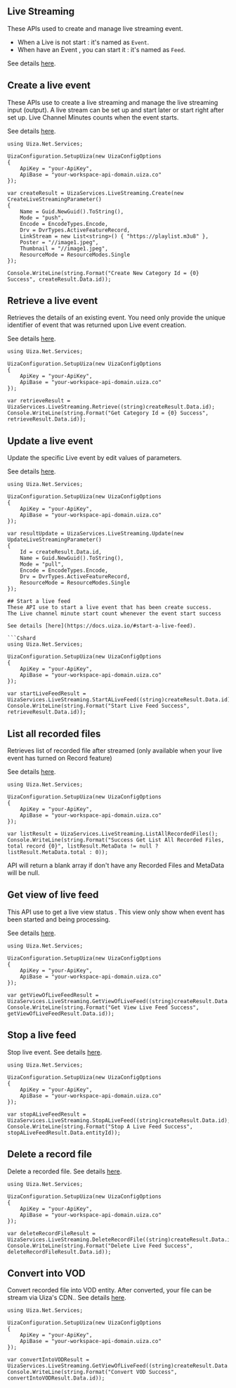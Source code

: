 ## Live Streaming
These APIs used to create and manage live streaming event.
* When a Live is not start : it's named as `Event`.
* When have an Event , you can start it : it's named as `Feed`.

See details [here](https://docs.uiza.io/#live-streaming).

## Create a live event
These APIs use to create a live streaming and manage the live streaming input (output).
A live stream can be set up and start later or start right after set up.
Live Channel Minutes counts when the event starts.

See details [here](https://docs.uiza.io/#create-a-live-event).

```Cshard
using Uiza.Net.Services;

UizaConfiguration.SetupUiza(new UizaConfigOptions
{
	ApiKey = "your-ApiKey",
	ApiBase = "your-workspace-api-domain.uiza.co"
});

var createResult = UizaServices.LiveStreaming.Create(new CreateLiveStreamingParameter()
{
	Name = Guid.NewGuid().ToString(),
	Mode = "push",
	Encode = EncodeTypes.Encode,
	Drv = DvrTypes.ActiveFeatureRecord,
	LinkStream = new List<string>() { "https://playlist.m3u8" },
	Poster = "//image1.jpeg",
	Thumbnail = "//image1.jpeg",
	ResourceMode = ResourceModes.Single
});

Console.WriteLine(string.Format("Create New Category Id = {0} Success", createResult.Data.id));

```

## Retrieve a live event
Retrieves the details of an existing event.
You need only provide the unique identifier of event that was returned upon Live event creation.

See details [here](https://docs.uiza.io/#retrieve-a-live-event).

```Cshard
using Uiza.Net.Services;

UizaConfiguration.SetupUiza(new UizaConfigOptions
{
	ApiKey = "your-ApiKey",
	ApiBase = "your-workspace-api-domain.uiza.co"
});

var retrieveResult = UizaServices.LiveStreaming.Retrieve((string)createResult.Data.id);
Console.WriteLine(string.Format("Get Category Id = {0} Success", retrieveResult.Data.id));
```

## Update a live event
Update the specific Live event by edit values of parameters.

See details [here](https://docs.uiza.io/#update-a-live-event).

```Cshard
using Uiza.Net.Services;

UizaConfiguration.SetupUiza(new UizaConfigOptions
{
	ApiKey = "your-ApiKey",
	ApiBase = "your-workspace-api-domain.uiza.co"
});

var resultUpdate = UizaServices.LiveStreaming.Update(new UpdateLiveStreamingParameter()
{
	Id = createResult.Data.id,
	Name = Guid.NewGuid().ToString(),
	Mode = "pull",
	Encode = EncodeTypes.Encode,
	Drv = DvrTypes.ActiveFeatureRecord,
	ResourceMode = ResourceModes.Single
});

## Start a live feed
These API use to start a live event that has been create success.
The Live channel minute start count whenever the event start success

See details [here](https://docs.uiza.io/#start-a-live-feed).

```Cshard
using Uiza.Net.Services;

UizaConfiguration.SetupUiza(new UizaConfigOptions
{
	ApiKey = "your-ApiKey",
	ApiBase = "your-workspace-api-domain.uiza.co"
});

var startLiveFeedResult = UizaServices.LiveStreaming.StartALiveFeed((string)createResult.Data.id);
Console.WriteLine(string.Format("Start Live Feed Success", retrieveResult.Data.id));
```

## List all recorded files
Retrieves list of recorded file after streamed (only available when your live event has turned on Record feature)

See details [here](https://docs.uiza.io/#list-all-recorded-files).

```Cshard
using Uiza.Net.Services;

UizaConfiguration.SetupUiza(new UizaConfigOptions
{
	ApiKey = "your-ApiKey",
	ApiBase = "your-workspace-api-domain.uiza.co"
});

var listResult = UizaServices.LiveStreaming.ListAllRecordedFiles();
Console.WriteLine(string.Format("Success Get List All Recorded Files, total record {0}", listResult.MetaData != null ? listResult.MetaData.total : 0));
```
API will return a blank array if don't have any Recorded Files and MetaData will be null.

## Get view of live feed
This API use to get a live view status . This view only show when event has been started and being processing.

See details [here](https://docs.uiza.io/#get-view-of-live-feed).

```Cshard
using Uiza.Net.Services;

UizaConfiguration.SetupUiza(new UizaConfigOptions
{
	ApiKey = "your-ApiKey",
	ApiBase = "your-workspace-api-domain.uiza.co"
});

var getViewOfLiveFeedResult = UizaServices.LiveStreaming.GetViewOfLiveFeed((string)createResult.Data.id);
Console.WriteLine(string.Format("Get View Live Feed Success", getViewOfLiveFeedResult.Data.id));
```

## Stop a live feed
Stop live event.
See details [here](https://docs.uiza.io/#stop-a-live-feed).

```Cshard
using Uiza.Net.Services;

UizaConfiguration.SetupUiza(new UizaConfigOptions
{
	ApiKey = "your-ApiKey",
	ApiBase = "your-workspace-api-domain.uiza.co"
});

var stopALiveFeedResult = UizaServices.LiveStreaming.StopALiveFeed((string)createResult.Data.id);
Console.WriteLine(string.Format("Stop A Live Feed Success", stopALiveFeedResult.Data.entityId));
```

## Delete a record file
Delete a recorded file.
See details [here](https://docs.uiza.io/#delete-a-record-file).

```Cshard
using Uiza.Net.Services;

UizaConfiguration.SetupUiza(new UizaConfigOptions
{
	ApiKey = "your-ApiKey",
	ApiBase = "your-workspace-api-domain.uiza.co"
});

var deleteRecordFileResult = UizaServices.LiveStreaming.DeleteRecordFile((string)createResult.Data.id);
Console.WriteLine(string.Format("Delete Live Feed Success", deleteRecordFileResult.Data.id));
```

## Convert into VOD
Convert recorded file into VOD entity. After converted, your file can be stream via Uiza's CDN..
See details [here](https://docs.uiza.io/#convert-into-vod).

```Cshard
using Uiza.Net.Services;

UizaConfiguration.SetupUiza(new UizaConfigOptions
{
	ApiKey = "your-ApiKey",
	ApiBase = "your-workspace-api-domain.uiza.co"
});

var convertIntoVODResult = UizaServices.LiveStreaming.GetViewOfLiveFeed((string)createResult.Data.id);
Console.WriteLine(string.Format("Convert VOD Success", convertIntoVODResult.Data.id));
```

